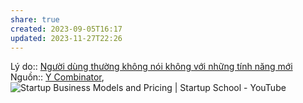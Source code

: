 ```yaml
---
share: true
created: 2023-09-05T16:17
updated: 2023-11-27T22:26
---
```

Lý do:: [Người dùng thường không nói không với những tính năng mới](./H%C3%A0nh%20vi%20ng%C6%B0%E1%BB%9Di%20d%C3%B9ng/Ng%C6%B0%E1%BB%9Di%20d%C3%B9ng%20th%C6%B0%E1%BB%9Dng%20kh%C3%B4ng%20n%C3%B3i%20kh%C3%B4ng%20v%E1%BB%9Bi%20nh%E1%BB%AFng%20t%C3%ADnh%20n%C4%83ng%20m%E1%BB%9Bi.md)
Nguồn:: [Y Combinator](../../../../../%CE%9E%20Ngu%E1%BB%93n/Y%20Combinator.md), ![Startup Business Models and Pricing | Startup School - YouTube](https://www.youtube.com/watch?v=oWZbWzAyHAE&list=PLQ-uHSnFig5M9fW16o2l35jrfdsxGknNB&index=5)